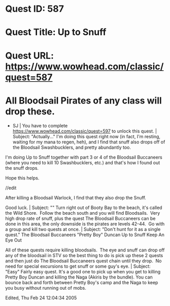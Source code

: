 # Quest ID: 587
# Quest Title: Up to Snuff
# Quest URL: https://www.wowhead.com/classic/quest=587
# All Bloodsail Pirates of any class will drop these.

- SJ | You have to complete https://www.wowhead.com/classic/quest=597 to unlock this quest. | Subject: "Actually..."
I'm doing this quest right now (in fact, I'm resting, waiting for my mana to regen, heh), and I find that snuff also drops off of the Bloodsail Swashbucklers, and pretty abundantly too.

I'm doing Up to Snuff together with part 3 or 4 of the Bloodsail Buccaneers (where you need to kill 10 Swashbucklers, etc.) and that's how I found out the snuff drops.

Hope this helps.

//edit

After killing a Bloodsail Warlock, I find that they also drop the Snuff.

Good luck. | Subject: "<Blank>"
Turn right out of Booty Bay to the beach, it's called the Wild Shore.  Follow the beach south and you will find Bloodsails.  Very high drop rate of snuff, plus the quest The Bloodsail Buccaneers can be done in this area, the only downside is the pirates are levels 42-44.  Go with a group and kill two quests at once. | Subject: "Don't hunt for it as a single quest."
The Bloodsail Buccaneers
"Pretty Boy" Duncan
Up to Snuff
Keep An Eye Out

All of these quests require killing bloodsails.  The eye and snuff can drop off any of the bloodsail in STV so the best thing to do is pick up these 2 quests and then just do The Bloodsail Buccaneers quest chain until they drop.  No need for special excursions to get snuff or some guy's eye. | Subject: "Easy"
Fairly easy quest. It's a good one to pick up when you get to killing Pretty Boy Duncan and killing the Naga (Akiris by the bundle). You can bounce back and forth between Pretty Boy's camp and the Naga to keep you busy without running out of mobs.

Edited, Thu Feb 24 12:04:34 2005